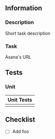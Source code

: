## Information

### Description

Short task description

### Task

Asana's URL

## Tests

### Unit

| Unit Tests                            |
| ------------------------------------- |
| <print screen of tests result here /> |

## Checklist

- [ ] Add foo
